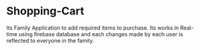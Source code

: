 # Shopping-Cart
Its Family Application to add required items to purchase. Its works in Real-time using firebase database and each changes made by each user is reflected to everyone in the family.
